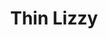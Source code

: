 ---
title: "Thin Lizzy"
summary: "Thin Lizzy are an Irish hard rock band from Dublin. Formed in 1969, the group originally consisted of bassist and vocalist Phil Lynott, guitarist Eric Bell, drummer Brian Downey and keyboardist Eric Wrixon. The band broke up in September 1983, at which point the lineup included Lynott and Downey, guitarists Scott Gorham and John Sykes, and keyboardist Darren Wharton. In 1996, ten years after Lynott's death, the group reformed as a touring outfit with new bassist Marco Mendoza, and Sykes taking over lead vocal duties. The most recent lineup, which performed in 2019, consisted of Gorham, Wharton, vocalist Ricky Warwick , guitarist Damon Johnson , drummer Scott Travis , and bassist Troy Sanders, who has so far only featured that year."
image: "thin-lizzy.jpg"
apple_music_artist_url: "https://music.apple.com/gb/artist/thin-lizzy/79217"
wikipedia_url: "https://en.wikipedia.org/wiki/List_of_Thin_Lizzy_members"
---